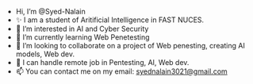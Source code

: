-  Hi, I’m @Syed-Nalain
- ✨ I am a student of Aritificial Intelligence in FAST NUCES.
- 👀 I’m interested in AI and Cyber Security 
- 🌱 I’m currently learning Web Penetesting 
- 💞️ I’m looking to collaborate on a project of Web penesting, creating AI models, Web dev.
- 💼 I can handle remote job in Pentesting, AI, Web dev.
- 📫 You can contact me on my email: syednalain3021@gmail.com
  

